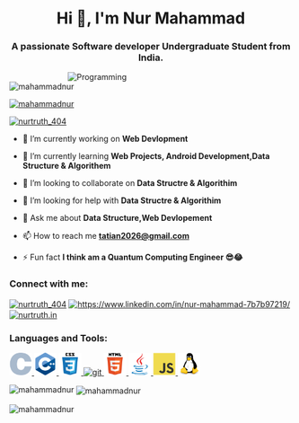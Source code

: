 
<h1 align="center">Hi 👋, I'm Nur Mahammad</h1>
<h3 align="center">A passionate Software developer Undergraduate Student from India.</h3>
<img align = "right" alt = "Programming" width="400" src"https://user-images.githubusercontent.com/55389276/140866485-8fb1c876-9a8f-4d6a-98dc-08c4981eaf70.gif">

<p align="left"> <img src="https://komarev.com/ghpvc/?username=mahammadnur&label=Profile%20views&color=0e75b6&style=flat" alt="mahammadnur" /> </p>

<p align="left"> <a href="https://github.com/ryo-ma/github-profile-trophy"><img src="https://github-profile-trophy.vercel.app/?username=mahammadnur" alt="mahammadnur" /></a> </p>

<p align="left"> <a href="https://twitter.com/nurtruth_404" target="blank"><img src="https://img.shields.io/twitter/follow/nurtruth_404?logo=twitter&style=for-the-badge" alt="nurtruth_404" /></a> </p>

- 🔭 I’m currently working on **Web Devlopment**

- 🌱 I’m currently learning **Web Projects, Android Development,Data Structure & Algorithem**

- 👯 I’m looking to collaborate on **Data Structre & Algorithim**

- 🤝 I’m looking for help with **Data Structre & Algorithim**

- 💬 Ask me about **Data Structure,Web Devlopement**

- 📫 How to reach me **tatian2026@gmail.com**

- ⚡ Fun fact **I think am a Quantum Computing Engineer 😎😂**

<h3 align="left">Connect with me:</h3>
<p align="left">
<a href="https://twitter.com/nurtruth_404" target="blank"><img align="center" src="https://raw.githubusercontent.com/rahuldkjain/github-profile-readme-generator/master/src/images/icons/Social/twitter.svg" alt="nurtruth_404" height="30" width="40" /></a>
<a href="https://linkedin.com/in/https://www.linkedin.com/in/nur-mahammad-7b7b97219/" target="blank"><img align="center" src="https://raw.githubusercontent.com/rahuldkjain/github-profile-readme-generator/master/src/images/icons/Social/linked-in-alt.svg" alt="https://www.linkedin.com/in/nur-mahammad-7b7b97219/" height="30" width="40" /></a>
<a href="https://instagram.com/nurtruth.in" target="blank"><img align="center" src="https://raw.githubusercontent.com/rahuldkjain/github-profile-readme-generator/master/src/images/icons/Social/instagram.svg" alt="nurtruth.in" height="30" width="40" /></a>
</p>

<h3 align="left">Languages and Tools:</h3>
<p align="left"> <a href="https://www.cprogramming.com/" target="_blank" rel="noreferrer"> <img src="https://raw.githubusercontent.com/devicons/devicon/master/icons/c/c-original.svg" alt="c" width="40" height="40"/> </a> <a href="https://www.w3schools.com/cpp/" target="_blank" rel="noreferrer"> <img src="https://raw.githubusercontent.com/devicons/devicon/master/icons/cplusplus/cplusplus-original.svg" alt="cplusplus" width="40" height="40"/> </a> <a href="https://www.w3schools.com/css/" target="_blank" rel="noreferrer"> <img src="https://raw.githubusercontent.com/devicons/devicon/master/icons/css3/css3-original-wordmark.svg" alt="css3" width="40" height="40"/> </a> <a href="https://git-scm.com/" target="_blank" rel="noreferrer"> <img src="https://www.vectorlogo.zone/logos/git-scm/git-scm-icon.svg" alt="git" width="40" height="40"/> </a> <a href="https://www.w3.org/html/" target="_blank" rel="noreferrer"> <img src="https://raw.githubusercontent.com/devicons/devicon/master/icons/html5/html5-original-wordmark.svg" alt="html5" width="40" height="40"/> </a> <a href="https://www.java.com" target="_blank" rel="noreferrer"> <img src="https://raw.githubusercontent.com/devicons/devicon/master/icons/java/java-original.svg" alt="java" width="40" height="40"/> </a> <a href="https://developer.mozilla.org/en-US/docs/Web/JavaScript" target="_blank" rel="noreferrer"> <img src="https://raw.githubusercontent.com/devicons/devicon/master/icons/javascript/javascript-original.svg" alt="javascript" width="40" height="40"/> </a> <a href="https://www.linux.org/" target="_blank" rel="noreferrer"> <img src="https://raw.githubusercontent.com/devicons/devicon/master/icons/linux/linux-original.svg" alt="linux" width="40" height="40"/> </a> </p>

<p><img align="left" src="https://github-readme-stats.vercel.app/api/top-langs?username=mahammadnur&show_icons=true&locale=en&layout=compact" alt="mahammadnur" /></p>

<p>&nbsp;<img align="center" src="https://github-readme-stats.vercel.app/api?username=mahammadnur&show_icons=true&locale=en" alt="mahammadnur" /></p>

<p><img align="center" src="https://github-readme-streak-stats.herokuapp.com/?user=mahammadnur&" alt="mahammadnur" /></p>
